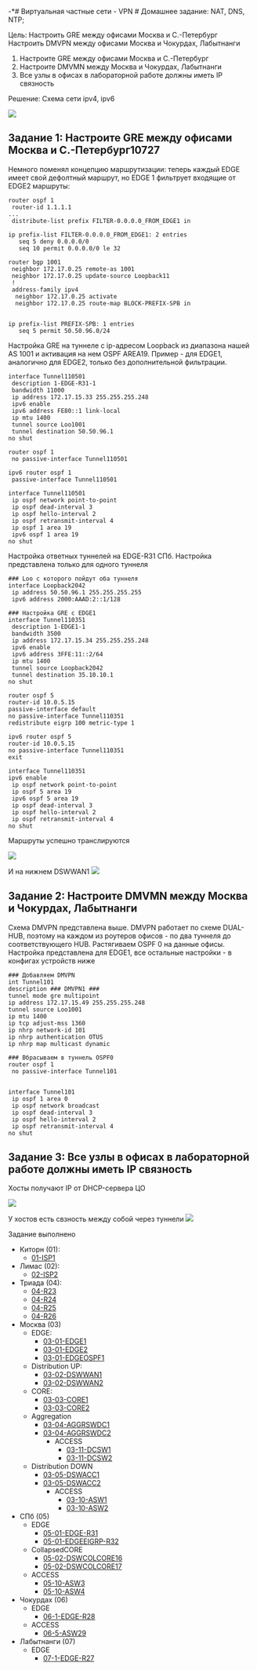 -*#  Виртуальная частные сети - VPN  #
Домашнее задание: NAT, DNS, NTP;

Цель: Настроить GRE между офисами Москва и С.-Петербург Настроить DMVPN между офисами Москва и Чокурдах, Лабытнанги

1. Настроите GRE между офисами Москва и С.-Петербург
2. Настроите DMVMN между Москва и Чокурдах, Лабытнанги
3. Все узлы в офисах в лабораторной работе должны иметь IP связность

Решение: 
Cхема сети ipv4, ipv6

![](/LECTURES/MODULE04/Lecture33/pictures/42.jpg)

## Задание 1: Настроите GRE между офисами Москва и С.-Петербург10727

Немного поменял концепцию маршрутизации: теперь каждый EDGE имеет свой дефолтный маршрут, но EDGE 1 фильтрует входящие от EDGE2 маршруты:
```
router ospf 1
 router-id 1.1.1.1
...
 distribute-list prefix FILTER-0.0.0.0_FROM_EDGE1 in

ip prefix-list FILTER-0.0.0.0_FROM_EDGE1: 2 entries
   seq 5 deny 0.0.0.0/0
   seq 10 permit 0.0.0.0/0 le 32

router bgp 1001
 neighbor 172.17.0.25 remote-as 1001
 neighbor 172.17.0.25 update-source Loopback11
 !
 address-family ipv4
  neighbor 172.17.0.25 activate
  neighbor 172.17.0.25 route-map BLOCK-PREFIX-SPB in


ip prefix-list PREFIX-SPB: 1 entries
   seq 5 permit 50.50.96.0/24
```

Настройка GRE на туннеле c ip-адресом Loopback из диапазона нашей AS 1001 и активация на нем OSPF AREA19. Пример - для EDGE1, аналогично для EDGE2, только без дополнительной фильтрации.
```
interface Tunnel110501
 description 1-EDGE-R31-1
 bandwidth 11000
 ip address 172.17.15.33 255.255.255.248
 ipv6 enable
 ipv6 address FE80::1 link-local
 ip mtu 1400
 tunnel source Loo1001
 tunnel destination 50.50.96.1
no shut

router ospf 1
 no passive-interface Tunnel110501

ipv6 router ospf 1
 passive-interface Tunnel110501

interface Tunnel110501
 ip ospf network point-to-point
 ip ospf dead-interval 3
 ip ospf hello-interval 2
 ip ospf retransmit-interval 4
 ip ospf 1 area 19
 ipv6 ospf 1 area 19
no shut
```

Настройка ответных туннелей на EDGE-R31 СПб. Настройка представлена только для одного туннеля
```
### Loo с которого пойдут оба туннеля
interface Loopback2042
 ip address 50.50.96.1 255.255.255.255
 ipv6 address 2000:AAAD:2::1/128

### Настройка GRE с EDGE1
interface Tunnel110351
 description 1-EDGE1-1
 bandwidth 3500
 ip address 172.17.15.34 255.255.255.248
 ipv6 enable
 ipv6 address 3FFE:11::2/64
 ip mtu 1400
 tunnel source Loopback2042
 tunnel destination 35.10.10.1
no shut

router ospf 5
router-id 10.0.5.15
passive-interface default
no passive-interface Tunnel110351
redistribute eigrp 100 metric-type 1

ipv6 router ospf 5
router-id 10.0.5.15
no passive-interface Tunnel110351
exit

interface Tunnel110351
ipv6 enable
 ip ospf network point-to-point
 ip ospf 5 area 19
 ipv6 ospf 5 area 19
 ip ospf dead-interval 3
 ip ospf hello-interval 2
 ip ospf retransmit-interval 4
no shut
```

Маршруты успешно транслируются

![](/LECTURES/MODULE04/Lecture33/pictures/43.jpg)

И на нижнем DSWWAN1
![](/LECTURES/MODULE04/Lecture33/pictures/44.jpg)


## Задание 2: Настроите DMVMN между Москва и Чокурдах, Лабытнанги

Схема DMVPN представлена выше. DMVPN работает по схеме DUAL-HUB, поэтому на каждом из роутеров офисов - по два туннеля до соответствующего HUB. Растягиваем OSPF 0 на данные офисы. Настройка представлена для EDGE1, все остальные настройки - в конфигах устройств ниже
```
### Добавляем DMVPN
int Tunnel101
description ### DMVPN1 ###
tunnel mode gre multipoint
ip address 172.17.15.49 255.255.255.248
tunnel source Loo1001
ip mtu 1400
ip tcp adjust-mss 1360
ip nhrp network-id 101
ip nhrp authentication OTUS
ip nhrp map multicast dynamic

### Вбрасываем в туннель OSPF0
router ospf 1
 no passive-interface Tunnel101


interface Tunnel101
 ip ospf 1 area 0
 ip ospf network broadcast
 ip ospf dead-interval 3
 ip ospf hello-interval 2
 ip ospf retransmit-interval 4
no shut

```

## Задание 3: Все узлы в офисах в лабораторной работе должны иметь IP связность

Хосты получают IP от DHCP-сервера ЦО

![](/LECTURES/MODULE04/Lecture33/pictures/45.jpg)


У хостов есть свзность между собой через туннели
![](/LECTURES/MODULE04/Lecture33/pictures/46.jpg)

Задание выполнено


- Киторн (01):
   - [01-ISP1](/LECTURES/MODULE04/Lecture33/labs/configs/01-ISP1.txt)
- Лимас (02):
   - [02-ISP2](/LECTURES/MODULE04/Lecture33/labs/configs/02-ISP2.txt)
- Триада (04): 
   - [04-R23](/LECTURES/MODULE04/Lecture33/labs/configs/04-R23.txt)
   - [04-R24](/LECTURES/MODULE04/Lecture33/labs/configs/04-R24.txt)
   - [04-R25](/LECTURES/MODULE04/Lecture33/labs/configs/04-R25.txt)
   - [04-R26](/LECTURES/MODULE04/Lecture33/labs/configs/04-R26.txt)
- Москва (03)
   - EDGE: 
      - [03-01-EDGE1](/LECTURES/MODULE04/Lecture33/labs/configs/03-01-EDGE1.txt)
      - [03-01-EDGE2](/LECTURES/MODULE04/Lecture33/labs/configs/03-01-EDGE2.txt)
      - [03-01-EDGEOSPF1](/LECTURES/MODULE04/Lecture33/labs/configs/03-01-EDGEOSPF1.txt)
   - Distribution UP: 
      - [03-02-DSWWAN1](/LECTURES/MODULE04/Lecture33/labs/configs/03-02-DSWWAN1.txt)
      - [03-02-DSWWAN2](/LECTURES/MODULE04/Lecture33/labs/configs/03-02-DSWWAN2.txt)
   - CORE:
      - [03-03-CORE1](/LECTURES/MODULE04/Lecture33/labs/configs/03-03-CORE1.txt)
      - [03-03-CORE2](/LECTURES/MODULE04/Lecture33/labs/configs/03-03-CORE2.txt)
   - Aggregation
      - [03-04-AGGRSWDC1](/LECTURES/MODULE04/Lecture33/labs/configs/03-04-AGGRSWDC1.txt)
      - [03-04-AGGRSWDC2](/LECTURES/MODULE04/Lecture33/labs/configs/03-04-AGGRSWDC2.txt)
         - ACCESS
            - [03-11-DCSW1](/LECTURES/MODULE04/Lecture33/labs/configs/03-11-DCSW1.txt)
            - [03-11-DCSW2](/LECTURES/MODULE04/Lecture33/labs/configs/03-11-DCSW2.txt)
   - Distribution DOWN
      - [03-05-DSWACC1](/LECTURES/MODULE04/Lecture33/labs/configs/03-05-DSWACC1.txt)
      - [03-05-DSWACC2](/LECTURES/MODULE04/Lecture33/labs/configs/03-05-DSWACC2.txt)
         - ACCESS
            - [03-10-ASW1](/LECTURES/MODULE04/Lecture33/labs/configs/03-10-ASW1.txt)
            - [03-10-ASW2](/LECTURES/MODULE04/Lecture33/labs/configs/03-10-ASW2.txt)
- СПб (05)
   - EDGE
      - [05-01-EDGE-R31](/LECTURES/MODULE04/Lecture33/labs/configs/05-1-EDGE-R31.txt)
      - [05-01-EDGEEIGRP-R32](/LECTURES/MODULE04/Lecture33/labs/configs/05-1-EDGEEIGRP-R32.txt)
   - CollapsedCORE
      - [05-02-DSWCOLCORE16](/LECTURES/MODULE04/Lecture33/labs/configs/05-2-DSWCOLCORE16.txt)
      - [05-02-DSWCOLCORE17](/LECTURES/MODULE04/Lecture33/labs/configs/05-2-DSWCOLCORE17.txt)
   - ACCESS
      - [05-10-ASW3](/LECTURES/MODULE04/Lecture33/labs/configs/05-5-ASW3.txt)
      - [05-10-ASW4](/LECTURES/MODULE04/Lecture33/labs/configs/05-5-ASW4.txt)
- Чокурдах (06)
   - EDGE
      - [06-1-EDGE-R28](/LECTURES/MODULE04/Lecture33/labs/configs/06-1-EDGE-R28.txt)
   - ACCESS
      - [06-5-ASW29](/LECTURES/MODULE04/Lecture33/labs/configs/06-5-ASW29.txt)
- Лабытнанги (07)
   - EDGE
      - [07-1-EDGE-R27](/LECTURES/MODULE04/Lecture33/labs/configs/07-1-EDGE-R27.txt)

